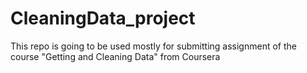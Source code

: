 # CleaningData_project
This repo is going to be used mostly for submitting assignment of the course "Getting and Cleaning Data" from Coursera 
